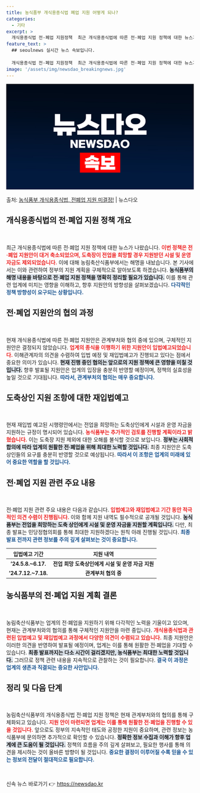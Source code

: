 ```yaml
---
title: 농식품부 개식용종식법 폐업 지원 어떻게 되나?
categories:
  - 기타
excerpt: >
  개식용종식법 전·폐업 지원정책  최근 개식용종식법에 따른 전·폐업 지원 정책에 대한 뉴스가 나왔습니다. 해당…
feature_text: >
  ## seoulnews 실시간 뉴스 속보입니다.

  개식용종식법 전·폐업 지원정책  최근 개식용종식법에 따른 전·폐업 지원 정책에 대한 뉴스가 나왔습니다. 해당…
image: '/assets/img/newsdao_breakingnews.jpg'
---
```


![뉴스다오 속보](/assets/img/newsdao_breakingnews.jpg)

<p>출처: <a href="https://newsdao.kr/4960" rel="dofollow">농식품부 개식용종식법, 전폐업 지원 미결정!</a> | 뉴스다오</p>

<h2 data-ke-size="size26">개식용종식법의 전·폐업 지원 정책 개요</h2>
<p data-ke-size="size16">&nbsp;</p>
최근 개식용종식법에 따른 전·폐업 지원 정책에 대한 뉴스가 나왔습니다. <b><span style="color: #ee2323;">이번 정책은 전·폐업 지원안이 대거 축소되었으며, 도축장이 전업을 희망할 경우 지원받던 시설 및 운영 자금도 제외되었습니다.</span></b> 이에 대해 농림축산식품부에서는 해명을 내놨습니다. 본 기사에서는 이와 관련하여 정부의 지원 계획을 구체적으로 알아보도록 하겠습니다. <b><span style="background-color: #21538527;">농식품부의 해명 내용을 바탕으로 전·폐업 지원 정책을 명확히 정리할 필요가 있습니다.</span></b> 이를 통해 관련 업계에 미치는 영향을 이해하고, 향후 지원안의 방향성을 살펴보겠습니다. <b><span style="color: #1a5490;">다각적인 정책 방향성이 요구되는 상황입니다.</span></b>

<h2 data-ke-size="size26">전·폐업 지원안의 협의 과정</h2>
<p data-ke-size="size16">&nbsp;</p>
현재 개식용종식법에 따른 전·폐업 지원안은 관계부처와 협의 중에 있으며, 구체적인 지원안은 결정되지 않았습니다. <b><span style="color: #ee2323;">업계의 종식을 이행하기 위한 지원안이 입법예고되었습니다.</span></b> 이해관계자의 의견을 수렴하여 입법 예정 및 재입법예고가 진행되고 있다는 점에서 중요한 의미가 있습니다. <b><span style="background-color: #21538527;">현재 진행 중인 협의는 앞으로의 지원 정책에 큰 영향을 미칠 것입니다.</span></b> 향후 발표될 지원안은 업계의 입장을 충분히 반영할 예정이며, 정책의 실효성을 높일 것으로 기대됩니다. <b><span style="color: #1a5490;">따라서, 관계부처의 협의는 매우 중요합니다.</span></b>

<h2 data-ke-size="size26">도축상인 지원 조항에 대한 재입법예고</h2>
<p data-ke-size="size16">&nbsp;</p>
현재 재입법 예고된 시행령안에서는 전업을 희망하는 도축상인에게 시설과 운영 자금을 지원하는 규정이 명시되어 있습니다. <b><span style="color: #ee2323;">농식품부는 추가적인 검토를 진행할 계획이라고 밝혔습니다.</span></b> 이는 도축장 지원 제외에 대한 오해를 불식할 것으로 보입니다. <b><span style="background-color: #21538527;">정부는 사회적 합의에 따라 업계의 원활한 전·폐업을 위해 최대한 노력할 것입니다.</span></b> 최종 지원안은 도축 상인들의 요구를 충분히 반영할 것으로 예상됩니다. <b><span style="color: #1a5490;">따라서 이 조항은 업계의 미래에 있어 중요한 역할을 할 것입니다.</span></b>

<h2 data-ke-size="size26">전·폐업 지원 관련 주요 내용</h2>
<p data-ke-size="size16">&nbsp;</p>
전·폐업 지원 관련 주요 내용은 다음과 같습니다. <b><span style="color: #ee2323;">입법예고와 재입법예고 기간 동안 적극적인 의견 수렴이 진행됩니다.</span></b> 이와 함께 지원 내역도 필수적으로 공개될 것입니다. <b><span style="background-color: #21538527;">농식품부는 전업을 희망하는 도축 상인에게 시설 및 운영 자금을 지원할 계획입니다.</span></b> 다만, 최종 발표는 민당정협의회를 통해 최대한 지원하겠다는 원칙 아래 진행될 것입니다. <b><span style="color: #1a5490;">최종 발표 전까지 관련 정보를 주의 깊게 살펴보는 것이 중요합니다.</span></b>

<table style="width: 100%;">
    <thead>
        <tr>
            <th style="text-align: center;"><b>입법예고 기간</b></th>
            <th style="text-align: center;"><b>지원 내역</b></th>
        </tr>
    </thead>
    <tbody>
        <tr>
            <td style="text-align: center; height: 17px;"><b>’24.5.8.~6.17.</b></td>
            <td style="text-align: center; height: 17px;"><b>전업 희망 도축상인에게 시설 및 운영 자금 지원</b></td>
        </tr>
        <tr>
            <td style="text-align: center; height: 17px;"><b>’24.7.12.~7.18.</b></td>
            <td style="text-align: center; height: 17px;"><b>관계부처 협의 중</b></td>
        </tr>
    </tbody>
</table>

<h2 data-ke-size="size26">농식품부의 전·폐업 지원 계획 결론</h2>
<p data-ke-size="size16">&nbsp;</p>
농림축산식품부는 업계의 전·폐업을 지원하기 위해 다각적인 노력을 기울이고 있으며, 현재는 관계부처와의 협의를 통해 구체적인 지원안을 마련 중입니다. <b><span style="color: #ee2323;">개식용종식법과 관련된 입법예고 및 재입법예고 과정에서 다양한 의견이 수렴되고 있습니다.</span></b> 최종 지원안은 이러한 의견을 반영하여 발표될 예정이며, 업계는 이를 통해 원활한 전·폐업을 기대할 수 있습니다. <b><span style="background-color: #21538527;">최종 발표까지는 다소 시간이 걸리겠지만, 농식품부는 최대한 노력할 것입니다.</span></b> 그러므로 정책 관련 내용을 지속적으로 관찰하는 것이 필요합니다. <b><span style="color: #1a5490;">결국 이 과정은 업계의 생존과 직결되는 중요한 사안입니다.</span></b>

<h2 data-ke-size="size26">정리 및 다음 단계</h2>
<p data-ke-size="size16">&nbsp;</p>
농림축산식품부의 개식용종식법 전·폐업 지원 정책은 현재 관계부처와의 협의를 통해 구체화되고 있습니다. <b><span style="color: #ee2323;">지원 안이 마련되면 업계는 이를 통해 원활한 전·폐업을 진행할 수 있을 것입니다.</span></b> 앞으로도 정부의 지속적인 태도와 공정한 지원이 중요하며, 관련 정보는 농식품부에 문의하면 추가적으로 확인할 수 있습니다. <b><span style="background-color: #21538527;">정확한 정보 수집과 이해가 향후 업계에 큰 도움이 될 것입니다.</span></b> 정책의 흐름을 주의 깊게 살펴보고, 필요한 행사를 통해 의견을 제시하는 것이 올바른 방향이 될 것입니다. <b><span style="color: #1a5490;">중요한 결정이 이루어질 수록 믿을 수 있는 정보의 전달이 절대적으로 필요합니다.</span></b>

<p data-ke-size="size16">&nbsp;</p> 

신속 뉴스 바로가기 👉 <a href="https://newsdao.kr" rel="dofollow">https://newsdao.kr</a>


